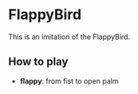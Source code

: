 # FlappyBird
This is an imitation of the FlappyBird.

## How to play
* **flappy**: from fist to open palm
